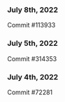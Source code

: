 ### July 8th, 2022

Commit #113933

### July 5th, 2022

Commit #314353


### July 4th, 2022

Commit #72281
